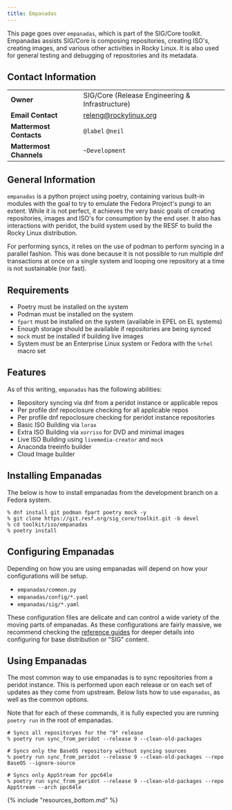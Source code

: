 ```yaml
---
title: Empanadas
---
```


This page goes over `empanadas`, which is part of the SIG/Core toolkit. Empanadas
assists SIG/Core is composing repositories, creating ISO's, creating images, and
various other activities in Rocky Linux. It is also used for general testing and
debugging of repositories and its metadata.

## Contact Information

| | |
| - | - |
| **Owner** | SIG/Core (Release Engineering & Infrastructure) |
| **Email Contact** | releng@rockylinux.org |
| **Mattermost Contacts** | `@label` `@neil` |
| **Mattermost Channels** | `~Development` |

## General Information

`empanadas` is a python project using poetry, containing various built-in modules
with the goal to try to emulate the Fedora Project's pungi to an extent. While it
is not perfect, it achieves the very basic goals of creating repositories, images
and ISO's for consumption by the end user. It also has interactions with peridot,
the build system used by the RESF to build the Rocky Linux distribution.

For performing syncs, it relies on the use of podman to perform syncing in a
parallel fashion. This was done because it is not possible to run multiple dnf
transactions at once on a single system and looping one repository at a time is
not sustainable (nor fast).

## Requirements

* Poetry must be installed on the system
* Podman must be installed on the system
* `fpart` must be installed on the system (available in EPEL on EL systems)
* Enough storage should be available if repositories are being synced
* `mock` must be installed if building live images
* System must be an Enterprise Linux system or Fedora with the `%rhel` macro set

## Features

As of this writing, `empanadas` has the following abilities:

* Repository syncing via dnf from a peridot instance or applicable repos
* Per profile dnf repoclosure checking for all applicable repos
* Per profile dnf repoclosure checking for peridot instance repositories
* Basic ISO Building via `lorax`
* Extra ISO Building via `xorriso` for DVD and minimal images
* Live ISO Building using `livemedia-creator` and `mock`
* Anaconda treeinfo builder
* Cloud Image builder

## Installing Empanadas

The below is how to install empanadas from the development branch on a Fedora
system.

```
% dnf install git podman fpart poetry mock -y
% git clone https://git.resf.org/sig_core/toolkit.git -b devel
% cd toolkit/iso/empanadas
% poetry install
```

## Configuring Empanadas

Depending on how you are using empanadas will depend on how your configurations
will be setup.

* `empanadas/common.py`
* `empanadas/config/*.yaml`
* `empanadas/sig/*.yaml`

These configuration files are delicate and can control a wide variety of the
moving parts of empanadas. As these configurations are fairly massive, we
recommend checking the [reference guides](./references/) for deeper details into
configuring for base distribution or "SIG" content.

## Using Empanadas

The most common way to use empanadas is to sync repositories from a peridot
instance. This is performed upon each release or on each set of updates as they
come from upstream. Below lists how to use `empanadas`, as well as the common
options.

Note that for each of these commands, it is fully expected you are running
`poetry run` in the root of empanadas.

```
# Syncs all repositoryes for the "9" release
% poetry run sync_from_peridot --release 9 --clean-old-packages

# Syncs only the BaseOS repository without syncing sources
% poetry run sync_from_peridot --release 9 --clean-old-packages --repo BaseOS --ignore-source

# Syncs only AppStream for ppc64le
% poetry run sync_from_peridot --release 9 --clean-old-packages --repo AppStream --arch ppc64le
```

{% include "resources_bottom.md" %}
